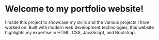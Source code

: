 # Welcome to my portfolio website! 
I made this project to showcase my skills and the various projects I have worked on. 
Built with modern web development technologies, this website highlights my expertise in HTML, CSS, JavaScript, and Bootstrap.
